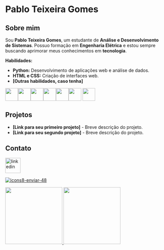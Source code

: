 # Pablo Teixeira Gomes

## Sobre mim

Sou **Pablo Teixeira Gomes**, um estudante de **Análise e Desenvolvimento de Sistemas**. Possuo formação em **Engenharia Elétrica** e estou sempre buscando aprimorar meus conhecimentos em **tecnologia**.

**Habilidades:**

* **Python:** Desenvolvimento de aplicações web e análise de dados.
* **HTML e CSS:** Criação de interfaces web.
* **[Outras habilidades, caso tenha]**
  
<img src="https://cdn.jsdelivr.net/gh/devicons/devicon@latest/icons/python/python-original.svg" width="40" height="40" /><img src="https://cdn.jsdelivr.net/gh/devicons/devicon@latest/icons/html5/html5-original.svg" width="40" height="40" /><img src="https://cdn.jsdelivr.net/gh/devicons/devicon@latest/icons/css3/css3-original.svg" width="40" height="40"/><img src="https://cdn.jsdelivr.net/gh/devicons/devicon@latest/icons/javascript/javascript-original.svg" width="40" height="40" /><img src="https://cdn.jsdelivr.net/gh/devicons/devicon@latest/icons/nodejs/nodejs-original.svg" width="40" height="40" /><img src="https://cdn.jsdelivr.net/gh/devicons/devicon@latest/icons/git/git-original.svg" width="40" height="40"/>
<img src="https://cdn.jsdelivr.net/gh/devicons/devicon@latest/icons/github/github-original.svg" width="40" height="40" />





## Projetos

* **[Link para seu primeiro projeto]** - Breve descrição do projeto.
* **[Link para seu segundo projeto]** - Breve descrição do projeto.

## Contato
<img width="48" height="48" src="https://img.icons8.com/fluency/48/linkedin.png" alt="linkedin"/>

          
[![icons8-enviar-48](https://github.com/user-attachments/assets/e84adb28-3de2-4b66-8372-fb5a69b04b06)](https://img.icons8.com/?size=100&id=OumT4lIcOllS&format=png&color=000000)



<div>
<a href="https://github.com/PablotGomesdev">
<img loading="lazy" height="180em" src="https://github-readme-stats.vercel.app/api/top-langs/?username=PablotGomesdev&layout=compact&langs_count=7&theme=dracula"/>
<img loading="lazy" height="180em" src="https://github-readme-stats.vercel.app/api?username=PablotGomesdev&show_icons=true&theme=dracula&include_all_commits=true&count_private=true"/>
</div>


